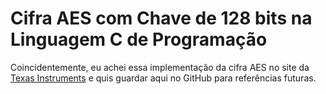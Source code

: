 # Cifra AES com Chave de 128 bits na Linguagem C de Programação
Coincidentemente, eu achei essa implementação da cifra AES no site da [Texas Instruments](https://www.ti.com/tool/AES-128?utm_source=google&utm_medium=cpc&utm_campaign=epd-null-null-prodfolderdynamic-cpc-pf-google-wwe_int&utm_content=prodfolddynamic&ds_k=DYNAMIC+SEARCH+ADS&DCM=yes&gclid=Cj0KCQjwho-lBhC_ARIsAMpgModTFI4pf16AzrSqf2C2qM01CbVFkX6v9PhxLdyfUlFyN4CteViF4s0aAuXREALw_wcB&gclsrc=aw.ds) e quis guardar aqui no GitHub para referências futuras.
